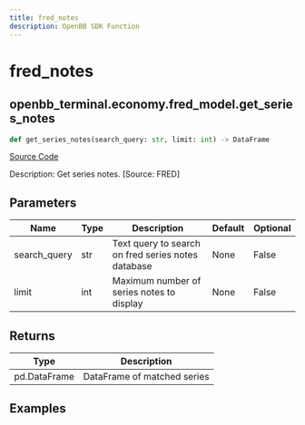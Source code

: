 ```yaml
---
title: fred_notes
description: OpenBB SDK Function
---
```


# fred_notes

## openbb_terminal.economy.fred_model.get_series_notes

```python title='openbb_terminal/economy/fred_model.py'
def get_series_notes(search_query: str, limit: int) -> DataFrame
```
[Source Code](https://github.com/OpenBB-finance/OpenBBTerminal/tree/main/openbb_terminal/economy/fred_model.py#L68)

Description: Get series notes. [Source: FRED]

## Parameters

| Name | Type | Description | Default | Optional |
| ---- | ---- | ----------- | ------- | -------- |
| search_query | str | Text query to search on fred series notes database | None | False |
| limit | int | Maximum number of series notes to display | None | False |

## Returns

| Type | Description |
| ---- | ----------- |
| pd.DataFrame | DataFrame of matched series |

## Examples

